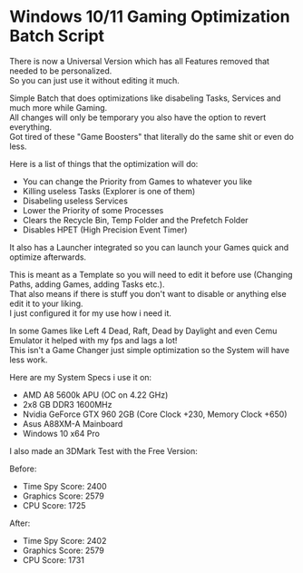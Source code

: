 # Windows 10/11 Gaming Optimization Batch Script
There is now a Universal Version which has all Features removed that needed to be personalized.<br/>
So you can just use it without editing it much.

Simple Batch that does optimizations like disabeling Tasks, Services and much more while Gaming.<br/>
All changes will only be temporary you also have the option to revert everything.<br/>
Got tired of these "Game Boosters" that literally do the same shit or even do less.

Here is a list of things that the optimization will do:<br/>

- You can change the Priority from Games to whatever you like
- Killing useless Tasks (Explorer is one of them)
- Disabeling useless Services
- Lower the Priority of some Processes
- Clears the Recycle Bin, Temp Folder and the Prefetch Folder
- Disables HPET (High Precision Event Timer)

It also has a Launcher integrated so you can launch your Games quick and optimize afterwards.

This is meant as a Template so you will need to edit it before use (Changing Paths, adding Games, adding Tasks etc.).<br/>
That also means if there is stuff you don't want to disable or anything else edit it to your liking.<br/>
I just configured it for my use how i need it.

In some Games like Left 4 Dead, Raft, Dead by Daylight and even Cemu Emulator it helped with my fps and lags a lot!<br/>
This isn't a Game Changer just simple optimization so the System will have less work.

Here are my System Specs i use it on:<br/>

- AMD A8 5600k APU (OC on 4.22 GHz)
- 2x8 GB DDR3 1600MHz
- Nvidia GeForce GTX 960 2GB (Core Clock +230, Memory Clock +650)
- Asus A88XM-A Mainboard
- Windows 10 x64 Pro

I also made an 3DMark Test with the Free Version:

Before:

- Time Spy Score: 2400
- Graphics Score: 2579
- CPU Score: 1725

After:

- Time Spy Score: 2402
- Graphics Score: 2579
- CPU Score: 1731
